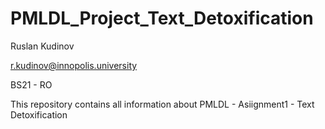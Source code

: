 # PMLDL_Project_Text_Detoxification
Ruslan Kudinov

r.kudinov@innopolis.university

BS21 - RO 

This repository contains all information about PMLDL - Asiignment1 -  Text Detoxification
